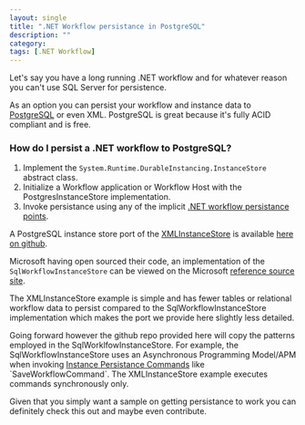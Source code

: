 ```yaml
---
layout: single
title: ".NET Workflow persistance in PostgreSQL"
description: ""
category: 
tags: [.NET Workflow]
---
```



Let's say you have a long running .NET workflow and for whatever reason you can't use SQL Server for persistence.

As an option you can persist your workflow and instance data to [PostgreSQL](https://www.postgresql.org/) or even XML. PostgreSQL is great because it's fully ACID compliant and is free.

### How do I persist a .NET workflow to PostgreSQL?

1. Implement the `System.Runtime.DurableInstancing.InstanceStore` abstract class.
2. Initialize a Workflow application or Workflow Host with the PostgresInstanceStore implementation.
3. Invoke persistance using any of the implicit [.NET workflow persistance points](https://msdn.microsoft.com/en-us/library/dd489420(v=vs.110).aspx).

A PostgreSQL instance store port of the [XMLInstanceStore](https://msdn.microsoft.com/en-us/library/ee829481(v=vs.110).aspx) is available [here on github](https://github.com/mziyabo/Postgresql.WorkflowPersistanceProviders).

Microsoft having open sourced their code, an implementation of the `SqlWorkflowInstanceStore` can be viewed on the Microsoft [reference source site](http://referencesource.microsoft.com/#System.Activities.DurableInstancing).

The XMLInstanceStore example is simple and has fewer tables or relational workflow data to persist compared to the SqlWorkflowInstanceStore implementation which makes the port we provide here slightly less detailed.

Going forward however the github repo provided here will copy the patterns employed in the SqlWorklfowInstanceStore. For example, the SqlWorkflowInstanceStore uses an Asynchronous Programming Model/APM when invoking [Instance Persistance Commands](https://msdn.microsoft.com/en-us/library/system.runtime.durableinstancing.instancepersistencecommand(v=vs.110).aspx) like `SaveWorkflowCommand`. The XMLInstanceStore example executes commands synchronously only.


Given that you simply want a sample on getting persistance to work you can definitely check this out and maybe even contribute.
